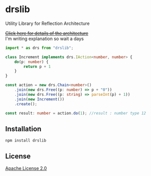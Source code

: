 # drslib

Utility Library for Reflection Architecture

~~[Click here for details of the architecture](https://gist.github.com/cocop/953ac9e9be10d5846705c873eb67d6fd)~~  
I'm writing explanation so wait a days


```typescript
import * as drs from "drslib";

class Increment implements drs.IAction<number, number> {
    do(p: number) {
        return p + 1
    }
}

const action = new drs.Chain<number>()
    .join(new drs.Free((p: number) => p + "0"))
    .join(new drs.Free((p: string) => parseInt(p) + 1))
    .join(new Increment())
    .create();

const result: number = action.do(1); //result : number type 12
```


## Installation

```
npm install drslib
```

## License
[Apache License 2.0](https://github.com/cocop/drslib/blob/master/LICENSE)